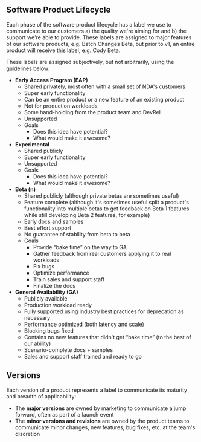 ## Software Product Lifecycle

Each phase of the software product lifecycle has a label we use to communicate
to our customers a) the quality we're aiming for and b) the support we're able
to provide. These labels are assigned to major features of our software
products, e.g. Batch Changes Beta, but prior to v1, an entire product will
receive this label, e.g. Cody Beta.

These labels are assigned subjectively, but not arbitrarily, using the
guidelines below:

- **Early Access Program (EAP)**
  - Shared privately, most often with a small set of NDA's customers
  - Super early functionality
  - Can be an entire product or a new feature of an existing product
  - Not for production workloads
  - Some hand-holding from the product team and DevRel
  - Unsupported
  - Goals
    - Does this idea have potential?
    - What would make it awesome?
- **Experimental**
  - Shared publicly
  - Super early functionality
  - Unsupported
  - Goals
    - Does this idea have potential?
    - What would make it awesome?
- **Beta (n)**
  - Shared publicly (although private betas are sometimes useful)
  - Feature complete (although it's sometimes useful split a product's
    functionality into multiple betas to get feedback on Beta 1 features while
    still developing Beta 2 features, for example)
  - Early docs and samples
  - Best effort support
  - No guarantee of stability from beta to beta
  - Goals
    - Provide “bake time” on the way to GA
    - Gather feedback from real customers applying it to real workloads
    - Fix bugs
    - Optimize performance
    - Train sales and support staff
    - Finalize the docs
- **General Availability (GA)**
  - Publicly available
  - Production workload ready
  - Fully supported using industry best practices for deprecation as necessary
  - Performance optimized (both latency and scale)
  - Blocking bugs fixed
  - Contains no new features that didn't get “bake time” (to the best of our
    ability)
  - Scenario-complete docs + samples
  - Sales and support staff trained and ready to go

## Versions

Each version of a product represents a label to communicate its maturity and
breadth of applicability:

- The **major versions** are owned by marketing to communicate a jump forward,
  often as part of a launch event
- The **minor versions and revisions** are owned by the product teams to
  communicate minor changes, new features, bug fixes, etc. at the team's
  discretion
